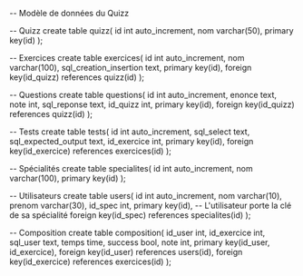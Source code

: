   -- Modèle de données du Quizz

-- Quizz
create table quizz(
  id int auto_increment,
  nom varchar(50),
  primary key(id)
);

-- Exercices
create table exercices(
  id int auto_increment,
  nom varchar(100),
  sql_creation_insertion text,
  primary key(id),
  foreign key(id_quizz) references quizz(id)
);

-- Questions
create table questions(
  id int auto_increment,
  enonce text,
  note int,
  sql_reponse text,
  id_quizz int,
  primary key(id),
  foreign key(id_quizz) references quizz(id)
);
  

-- Tests
create table tests(
  id int auto_increment,
  sql_select text,
  sql_expected_output text,
  id_exercice int,
  primary key(id),
  foreign key(id_exercice) references exercices(id)
);

-- Spécialités
create table specialites(
  id int auto_increment,
  nom varchar(100),
  primary key(id)
);

-- Utilisateurs
create table users(
  id int auto_increment,
  nom varchar(10),
  prenom varchar(30),
  id_spec int,
  primary key(id),
  -- L'utilisateur porte la clé de sa spécialité
  foreign key(id_spec) references specialites(id)
);


-- Composition
create table composition(
  id_user int,
  id_exercice int,
  sql_user text,
  temps time,
  success bool,
  note int,
  primary key(id_user, id_exercice),
  foreign key(id_user) references users(id),
  foreign key(id_exercice) references exercices(id)
);

